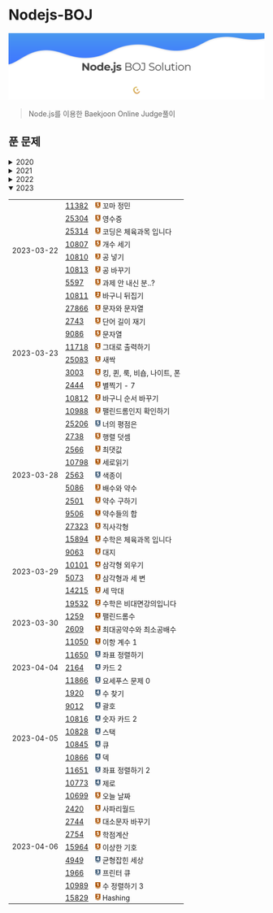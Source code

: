 # Nodejs-BOJ

![BOJSolution](./main.png)

> Node.js를 이용한 Baekjoon Online Judge풀이

## 푼 문제

<details>
  <summary>2020</summary>
  <table>
    <tr>
      <th>날짜</th>
      <th>문제번호</th>
      <th>제목</th>
    </tr>
    <tr>
      <td rowspan="3">2020-04-08</td>
      <td><a href="http://noj.am/1340">1340</a></td>
      <td><img src="./svg/6.svg" width="10"/> 연도 진행바</td>
    </tr>
    <tr>
      <td><a href="http://noj.am/2557">2557</a></td>
      <td><img src="./svg/1.svg" width="10"/> Hello World</td>
    </tr>
    <tr>
      <td><a href="http://noj.am/10718">10718</a></td>
      <td><img src="./svg/1.svg" width="10"/> We love kriii</td>
    </tr>
    <tr>
      <td rowspan="2">2020-04-09</td>
      <td><a href="http://noj.am/10171">10171</a></td>
      <td><img src="./svg/1.svg" width="10"/> 고양이</td>
    </tr>
    <tr>
      <td><a href="http://noj.am/10172">10172</a></td>
      <td><img src="./svg/1.svg" width="10"/> 개</td>
    </tr>
    <tr>
      <td>2020-04-10</td>
      <td><a href="http://noj.am/1000">1000</a></td>
      <td><img src="./svg/1.svg" width="10"/> A+B</td>
    </tr>
    <tr>
      <td rowspan="2">2020-04-11</td>
      <td><a href="http://noj.am/1373">1373</a></td>
      <td><img src="./svg/5.svg" width="10"/> 2진수 8진수</td>
    </tr>
    <tr>
      <td><a href="http://noj.am/3213">3213</a></td>
      <td><img src="./svg/7.svg" width="10"/> 피자</td>
    </tr>
    <tr>
      <td rowspan="8">2020-04-12</td>
      <td><a href="http://noj.am/1001">1001</a></td>
      <td><img src="./svg/1.svg" width="10"/> A-B</td>
    </tr>
    <tr>
      <td><a href="http://noj.am/10998">10998</a></td>
      <td><img src="./svg/1.svg" width="10"/> A×B</td>
    </tr>
    <tr>
      <td><a href="http://noj.am/1008">1008</a></td>
      <td><img src="./svg/1.svg" width="10"/> A/B</td>
    </tr>
    <tr>
      <td><a href="http://noj.am/10869">10869</a></td>
      <td><img src="./svg/1.svg" width="10"/> 사칙연산</td>
    </tr>
    <tr>
      <td><a href="http://noj.am/10430">10430</a></td>
      <td><img src="./svg/1.svg" width="10"/> 나머지</td>
    </tr>
    <tr>
      <td><a href="http://noj.am/2588">2588</a></td>
      <td><img src="./svg/3.svg" width="10"/> 곱셈</td>
    </tr>
    <tr>
      <td><a href="http://noj.am/3447">3447</a></td>
      <td><img src="./svg/5.svg" width="10"/> 버그왕</td>
    </tr>
    <tr>
      <td><a href="http://noj.am/9461">9461</a></td>
      <td><img src="./svg/8.svg" width="10"/> 파도반 수열</td>
    </tr>
    <tr>
      <td>2020-04-14</td>
      <td><a href="http://noj.am/14648">14648</a></td>
      <td><img src="./svg/4.svg" width="10"/> 쿼리 맛보기</td>
    </tr>
    <tr>
      <td>2020-04-18</td>
      <td><a href="http://noj.am/9933">9933</a></td>
      <td><img src="./svg/5.svg" width="10"/> 민균이의 비밀번호</td>
    </tr>
    <tr>
      <td rowspan="9">2020-04-23</td>
      <td><a href="http://noj.am/1330">1330</a></td>
      <td><img src="./svg/1.svg" width="10"/> 두 수 비교하기</td>
    </tr>
    <tr>
      <td><a href="http://noj.am/9498">9498</a></td>
      <td><img src="./svg/1.svg" width="10"/> 시험 성적</td>
    </tr>
    <tr>
      <td><a href="http://noj.am/2753">2753</a></td>
      <td><img src="./svg/1.svg" width="10"/> 윤년</td>
    </tr>
    <tr>
      <td><a href="http://noj.am/14681">14681</a></td>
      <td><img src="./svg/1.svg" width="10"/> 사분면 고르기</td>
    </tr>
    <tr>
      <td><a href="http://noj.am/2884">2884</a></td>
      <td><img src="./svg/3.svg" width="10"/> 알람 시계</td>
    </tr>
    <tr>
      <td><a href="http://noj.am/2739">2739</a></td>
      <td><img src="./svg/1.svg" width="10"/> 구구단</td>
    </tr>
    <tr>
      <td><a href="http://noj.am/10950">10950</a></td>
      <td><img src="./svg/1.svg" width="10"/> A+B - 3</td>
    </tr>
    <tr>
      <td><a href="http://noj.am/8393">8393</a></td>
      <td><img src="./svg/1.svg" width="10"/> 합</td>
    </tr>
    <tr>
      <td><a href="http://noj.am/15552">15552</a></td>
      <td><img src="./svg/2.svg" width="10"/> 빠른 A+B</td>
    </tr>
    <tr>
      <td rowspan="7">2020-04-24</td>
      <td><a href="http://noj.am/2741">2741</a></td>
      <td><img src="./svg/1.svg" width="10"/> N 찍기</td>
    </tr>
    <tr>
      <td><a href="http://noj.am/2742">2742</a></td>
      <td><img src="./svg/2.svg" width="10"/> 기찍 N</td>
    </tr>
    <tr>
      <td><a href="http://noj.am/11021">11021</a></td>
      <td><img src="./svg/1.svg" width="10"/> A+B - 7</td>
    </tr>
    <tr>
      <td><a href="http://noj.am/11022">11022</a></td>
      <td><img src="./svg/1.svg" width="10"/> A+B - 8</td>
    </tr>
    <tr>
      <td><a href="http://noj.am/2438">2438</a></td>
      <td><img src="./svg/1.svg" width="10"/> 별 찍기 - 1</td>
    </tr>
    <tr>
      <td><a href="http://noj.am/2439">2439</a></td>
      <td><img src="./svg/2.svg" width="10"/> 별 찍기 - 2</td>
    </tr>
    <tr>
      <td><a href="http://noj.am/10871">10871</a></td>
      <td><img src="./svg/1.svg" width="10"/> X보다 작은 수</td>
    </tr>
    <tr>
      <td rowspan="3">2020-05-08</td>
      <td><a href="http://noj.am/10952">10952</a></td>
      <td><img src="./svg/1.svg" width="10"/> A+B - 5</td>
    </tr>
    <tr>
      <td><a href="http://noj.am/10951">10951</a></td>
      <td><img src="./svg/1.svg" width="10"/> A+B - 4</td>
    </tr>
    <tr>
      <td><a href="http://noj.am/1110">1110</a></td>
      <td><img src="./svg/5.svg" width="10"/> 더하기 사이클</td>
    </tr>
    <tr>
      <td rowspan="6">2020-05-11</td>
      <td><a href="http://noj.am/10039">10039</a></td>
      <td><img src="./svg/2.svg" width="10"/> 평균 점수</td>
    </tr>
    <tr>
      <td><a href="http://noj.am/5543">5543</a></td>
      <td><img src="./svg/2.svg" width="10"/> 상근날드</td>
    </tr>
    <tr>
      <td><a href="http://noj.am/10817">10817</a></td>
      <td><img src="./svg/3.svg" width="10"/> 세 수</td>
    </tr>
    <tr>
      <td><a href="http://noj.am/2523">2523</a></td>
      <td><img src="./svg/3.svg" width="10"/> 별 찍기 - 13</td>
    </tr>
    <tr>
      <td><a href="http://noj.am/2446">2446</a></td>
      <td><img src="./svg/3.svg" width="10"/> 별 찍기 - 9</td>
    </tr>
    <tr>
      <td><a href="http://noj.am/10996">10996</a></td>
      <td><img src="./svg/4.svg" width="10"/> 별 찍기 - 21</td>
    </tr>
    <tr>
      <td rowspan="7">2020-05-13</td>
      <td><a href="http://noj.am/10818">10818</a></td>
      <td><img src="./svg/3.svg" width="10"/> 최소, 최대</td>
    </tr>
    <tr>
      <td><a href="http://noj.am/2562">2562</a></td>
      <td><img src="./svg/3.svg" width="10"/> 최댓값</td>
    </tr>
    <tr>
      <td><a href="http://noj.am/2577">2577</a></td>
      <td><img src="./svg/4.svg" width="10"/> 숫자의 개수</td>
    </tr>
    <tr>
      <td><a href="http://noj.am/3052">3052</a></td>
      <td><img src="./svg/4.svg" width="10"/> 나머지</td>
    </tr>
    <tr>
      <td><a href="http://noj.am/1546">1546</a></td>
      <td><img src="./svg/5.svg" width="10"/> 평균</td>
    </tr>
    <tr>
      <td><a href="http://noj.am/8958">8958</a></td>
      <td><img src="./svg/4.svg" width="10"/> OX퀴즈</td>
    </tr>
    <tr>
      <td><a href="http://noj.am/4344">4344</a></td>
      <td><img src="./svg/5.svg" width="10"/> 평균은 넘겠지</td>
    </tr>
    <tr>
      <td rowspan="4">2020-05-14</td>
      <td><a href="http://noj.am/11383">11383</a></td>
      <td><img src="./svg/5.svg" width="10"/> 뚊</td>
    </tr>
    <tr>
      <td><a href="http://noj.am/15596">15596</a></td>
      <td><img src="./svg/4.svg" width="10"/> 정수 N개의 합(Python)</td>
    </tr>
    <tr>
      <td><a href="http://noj.am/4673">4673</a></td>
      <td><img src="./svg/6.svg" width="10"/> 셀프 넘버</td>
    </tr>
    <tr>
      <td><a href="http://noj.am/1065">1065</a></td>
      <td><img src="./svg/7.svg" width="10"/> 한수</td>
    </tr>
    <tr>
      <td rowspan="8">2020-05-15</td>
      <td><a href="http://noj.am/11654">11654</a></td>
      <td><img src="./svg/1.svg" width="10"/> 아스키 코드</td>
    </tr>
    <tr>
      <td><a href="http://noj.am/11720">11720</a></td>
      <td><img src="./svg/2.svg" width="10"/> 숫자의 합</td>
    </tr>
    <tr>
      <td><a href="http://noj.am/10809">10809</a></td>
      <td><img src="./svg/4.svg" width="10"/> 알파벳 찾기</td>
    </tr>
    <tr>
      <td><a href="http://noj.am/2675">2675</a></td>
      <td><img src="./svg/4.svg" width="10"/> 문자열 반복</td>
    </tr>
    <tr>
      <td><a href="http://noj.am/1157">1157</a></td>
      <td><img src="./svg/5.svg" width="10"/> 단어 공부</td>
    </tr>
    <tr>
      <td><a href="http://noj.am/1152">1152</a></td>
      <td><img src="./svg/4.svg" width="10"/> 단어의 개수</td>
    </tr>
    <tr>
      <td><a href="http://noj.am/2908">2908</a></td>
      <td><img src="./svg/4.svg" width="10"/> 상수</td>
    </tr>
    <tr>
      <td><a href="http://noj.am/5622">5622</a></td>
      <td><img src="./svg/4.svg" width="10"/> 다이얼</td>
    </tr>
    <tr>
      <td rowspan="2">2020-05-16</td>
      <td><a href="http://noj.am/2941">2941</a></td>
      <td><img src="./svg/6.svg" width="10"/> 크로아티아 알파벳</td>
    </tr>
    <tr>
      <td><a href="http://noj.am/1316">1316</a></td>
      <td><img src="./svg/6.svg" width="10"/> 그룹 단어 체커</td>
    </tr>
    <tr>
      <td rowspan="2">2020-05-18</td>
      <td><a href="http://noj.am/1712">1712</a></td>
      <td><img src="./svg/4.svg" width="10"/> 손익분기점</td>
    </tr>
    <tr>
      <td><a href="http://noj.am/2839">2839</a></td>
      <td><img src="./svg/7.svg" width="10"/> 설탕 배달</td>
    </tr>
    <tr>
      <td>2020-06-16</td>
      <td><a href="http://noj.am/2292">2292</a></td>
      <td><img src="./svg/4.svg" width="10"/> 벌집</td>
    </tr>
    <tr>
      <td rowspan="2">2020-06-30</td>
      <td><a href="http://noj.am/1193">1193</a></td>
      <td><img src="./svg/6.svg" width="10"/> 분수찾기</td>
    </tr>
    <tr>
      <td><a href="http://noj.am/2869">2869</a></td>
      <td><img src="./svg/5.svg" width="10"/> 달팽이는 올라가고 싶다</td>
    </tr>
    <tr>
      <td rowspan="2">2020-07-03</td>
      <td><a href="http://noj.am/10250">10250</a></td>
      <td><img src="./svg/3.svg" width="10"/> ACM 호텔</td>
    </tr>
    <tr>
      <td><a href="http://noj.am/1212">1212</a></td>
      <td><img src="./svg/4.svg" width="10"/> 8진수 2진수</td>
    </tr>
    <tr>
      <td rowspan="2">2020-09-23</td>
      <td><a href="http://noj.am/2775">2775</a></td>
      <td><img src="./svg/5.svg" width="10"/> 부녀회장이 될테야</td>
    </tr>
    <tr>
      <td><a href="http://noj.am/1011">1011</a></td>
      <td><img src="./svg/11.svg" width="10"/> Fly me to the Alpha Centauri</td>
    </tr>
    <tr>
      <td rowspan="2">2020-09-24</td>
      <td><a href="http://noj.am/1978">1978</a></td>
      <td><img src="./svg/6.svg" width="10"/> 소수 찾기</td>
    </tr>
    <tr>
      <td><a href="http://noj.am/2581">2581</a></td>
      <td><img src="./svg/6.svg" width="10"/> 소수</td>
    </tr>
    <tr>
      <td>2020-09-25</td>
      <td><a href="http://noj.am/1929">1929</a></td>
      <td><img src="./svg/8.svg" width="10"/> 소수 구하기</td>
    </tr>
    <tr>
      <td>2020-09-28</td>
      <td><a href="http://noj.am/4948">4948</a></td>
      <td><img src="./svg/9.svg" width="10"/> 베르트랑 공준</td>
    </tr>
    <tr>
      <td rowspan="5">2020-12-13</td>
      <td><a href="http://noj.am/9020">9020</a></td>
      <td><img src="./svg/9.svg" width="10"/> 골드바흐의 추측</td>
    </tr>
    <tr>
      <td><a href="http://noj.am/1085">1085</a></td>
      <td><img src="./svg/3.svg" width="10"/> 직사각형에서 탈출</td>
    </tr>
    <tr>
      <td><a href="http://noj.am/3009">3009</a></td>
      <td><img src="./svg/3.svg" width="10"/> 네 번째 점</td>
    </tr>
    <tr>
      <td><a href="http://noj.am/4153">4153</a></td>
      <td><img src="./svg/3.svg" width="10"/> 직각삼각형</td>
    </tr>
    <tr>
      <td><a href="http://noj.am/3053">3053</a></td>
      <td><img src="./svg/3.svg" width="10"/> 택시 기하학</td>
    </tr>
    <tr>
      <td rowspan="3">2020-12-14</td>
      <td><a href="http://noj.am/1237">1237</a></td>
      <td><img src="./svg/0.svg" width="10"/> 정ㅋ벅ㅋ</td>
    </tr>
    <tr>
      <td><a href="http://noj.am/2555">2555</a></td>
      <td><img src="./svg/0.svg" width="10"/> 생일 출력하기</td>
    </tr>
    <tr>
      <td><a href="http://noj.am/2556">2556</a></td>
      <td><img src="./svg/0.svg" width="10"/> 별 찍기 - 14</td>
    </tr>
  </table>
</details>
<details>
  <summary>2021</summary>
  <table>
    <tr>
      <td rowspan="2">2021-01-08</td>
      <td><a href="http://noj.am/10757">10757</a></td>
      <td><img src="./svg/1.svg" width="10"/> 큰 수 A + B</td>
    </tr>
    <tr>
      <td><a href="http://noj.am/1002">1002</a></td>
      <td><img src="./svg/8.svg" width="10"/> 터렛</td>
    </tr>
    <tr>
      <td>2021-06-01</td>
      <td><a href="http://noj.am/11653">11653</a></td>
      <td><img src="./svg/5.svg" width="10"/> 소인수분해</td>
    </tr>
    <tr>
      <td rowspan="2">2021-08-22</td>
      <td><a href="http://noj.am/10872">10872</a></td>
      <td><img src="./svg/1.svg" width="10"/> 팩토리얼</td>
    </tr>
    <tr>
      <td><a href="http://noj.am/10870">10870</a></td>
      <td><img src="./svg/4.svg" width="10"/> 피보나치 수 5</td>
    </tr>
    <tr>
      <td rowspan="8">2021-08-23</td>
      <td><a href="http://noj.am/2447">2447</a></td>
      <td><img src="./svg/11.svg" width="10"/> 별 찍기 - 10</td>
    </tr>
    <tr>
      <td><a href="http://noj.am/11729">11729</a></td>
      <td><img src="./svg/10.svg" width="10"/> 하노이 탑 이동 순서</td>
    </tr>
    <tr>
      <td><a href="http://noj.am/2798">2798</a></td>
      <td><img src="./svg/4.svg" width="10"/> 블랙잭</td>
    </tr>
    <tr>
      <td><a href="http://noj.am/2231">2231</a></td>
      <td><img src="./svg/4.svg" width="10"/> 분해합</td>
    </tr>
    <tr>
      <td><a href="http://noj.am/2475">2475</a></td>
      <td><img src="./svg/1.svg" width="10"/> 검증수</td>
    </tr>
    <tr>
      <td><a href="http://noj.am/7568">7568</a></td>
      <td><img src="./svg/6.svg" width="10"/> 덩치</td>
    </tr>
    <tr>
      <td><a href="http://noj.am/1018">1018</a></td>
      <td><img src="./svg/6.svg" width="11"/> 체스판 다시 칠하기</td>
    </tr>
    <tr>
      <td><a href="http://noj.am/12091">12091</a></td>
      <td><img src="./svg/0.svg" width="10"/> 이브이 진화 시키기</td>
    </tr>
    <tr>
      <td rowspan="4">2021-08-24</td>
      <td><a href="http://noj.am/1436">1436</a></td>
      <td><img src="./svg/6.svg" width="10"/> 영화감독 숌</td>
    </tr>
    <tr>
      <td><a href="http://noj.am/10943">10943</a></td>
      <td><img src="./svg/0.svg" width="10"/> 랜덤 게임~</td>
    </tr>
    <tr>
      <td><a href="http://noj.am/2750">2750</a></td>
      <td><img src="./svg/4.svg" width="10"/> 수 정렬하기</td>
    </tr>
    <tr>
      <td><a href="http://noj.am/2751">2751</a></td>
      <td><img src="./svg/6.svg" width="10"/> 수 정렬하기 2</td>
    </tr>
    <tr>
      <td rowspan="3">2021-08-25</td>
      <td><a href="http://noj.am/15802">15802</a></td>
      <td><img src="./svg/0.svg" width="10"/> 타노스</td>
    </tr>
    <tr>
      <td><a href="http://noj.am/1181">1181</a></td>
      <td><img src="./svg/6.svg" width="10"/> 단어 정렬</td>
    </tr>
    <tr>
      <td><a href="http://noj.am/10814">10814</a></td>
      <td><img src="./svg/6.svg" width="10"/> 나이순 정렬</td>
    </tr>
  </table>
</details>
<details>
  <summary>2022</summary>
  <table>
    <tr>
      <td rowspan="4">2022-03-08</td>
      <td><a href="http://noj.am/10926">10926</a></td>
      <td><img src="./svg/1.svg" width="10"/> ??!</td>
    </tr>
    <tr>
      <td><a href="http://noj.am/18108">18108</a></td>
      <td><img src="./svg/1.svg" width="10"/> 1998년생인 내가 태국에서는 2541년생?!</td>
    </tr>
    <tr>
      <td><a href="http://noj.am/2525">2525</a></td>
      <td><img src="./svg/3.svg" width="10"/> 오븐 시계</td>
    </tr>
    <tr>
      <td><a href="http://noj.am/2480">2480</a></td>
      <td><img src="./svg/2.svg" width="10"/> 주사위 세개</td>
    </tr>
  </table>
</details>
<details open>
  <summary>2023</summary>
  <table>
    <tr>
      <td rowspan="8">2023-03-22</td>
      <td><a href="http://noj.am/11382">11382</a></td>
      <td><img src="./svg/1.svg" width="10"/> 꼬마 정민</td>
    </tr>
    <tr>
      <td><a href="http://noj.am/25304">25304</a></td>
      <td><img src="./svg/1.svg" width="10"/> 영수증</td>
    </tr>
    <tr>
      <td><a href="http://noj.am/25314">25314</a></td>
      <td><img src="./svg/1.svg" width="10"/> 코딩은 체육과목 입니다</td>
    </tr>
    <tr>
      <td><a href="http://noj.am/10807">10807</a></td>
      <td><img src="./svg/1.svg" width="10"/> 개수 세기</td>
    </tr>
    <tr>
      <td><a href="http://noj.am/10810">10810</a></td>
      <td><img src="./svg/3.svg" width="10"/> 공 넣기</td>
    </tr>
    <tr>
      <td><a href="http://noj.am/10813">10813</a></td>
      <td><img src="./svg/4.svg" width="10"/> 공 바꾸기</td>
    </tr>
    <tr>
      <td><a href="http://noj.am/5597">5597</a></td>
      <td><img src="./svg/1.svg" width="10"/> 과제 안 내신 분..?</td>
    </tr>
    <tr>
      <td><a href="http://noj.am/10811">10811</a></td>
      <td><img src="./svg/4.svg" width="10"/> 바구니 뒤집기</td>
    </tr>
    <tr>
      <td rowspan="8">2023-03-23</td>
      <td><a href="http://noj.am/27866">27866</a></td>
      <td><img src="./svg/1.svg" width="10"/> 문자와 문자열</td>
    </tr>
    <tr>
      <td><a href="http://noj.am/2743">2743</a></td>
      <td><img src="./svg/1.svg" width="10"/> 단어 길이 재기</td>
    </tr>
    <tr>
      <td><a href="http://noj.am/9086">9086</a></td>
      <td><img src="./svg/1.svg" width="10"/> 문자열</td>
    </tr>
    <tr>
      <td><a href="http://noj.am/11718">11718</a></td>
      <td><img src="./svg/1.svg" width="10"/> 그대로 출력하기</td>
    </tr>
    <tr>
      <td><a href="http://noj.am/25083">25083</a></td>
      <td><img src="./svg/1.svg" width="10"/> 새싹</td>
    </tr>
    <tr>
      <td><a href="http://noj.am/3003">3003</a></td>
      <td><img src="./svg/1.svg" width="10"/> 킹, 퀸, 룩, 비숍, 나이트, 폰</td>
    </tr>
    <tr>
      <td><a href="http://noj.am/2444">2444</a></td>
      <td><img src="./svg/3.svg" width="10"/> 별찍기 - 7</td>
    </tr>
    <tr>
      <td><a href="http://noj.am/10812">10812</a></td>
      <td><img src="./svg/4.svg" width="10"/> 바구니 순서 바꾸기</td>
    </tr>
    <tr>
      <td rowspan="11">2023-03-28</td>
      <td><a href="http://noj.am/10988">10988</a></td>
      <td><img src="./svg/4.svg" width="10"/> 팰린드롬인지 확인하기</td>
    </tr>
    <tr>
      <td><a href="http://noj.am/25206">25206</a></td>
      <td><img src="./svg/6.svg" width="10"/> 너의 평점은</td>
    </tr>
    <tr>
      <td><a href="http://noj.am/2738">2738</a></td>
      <td><img src="./svg/1.svg" width="10"/> 행렬 덧셈</td>
    </tr>
    <tr>
      <td><a href="http://noj.am/2566">2566</a></td>
      <td><img src="./svg/3.svg" width="10"/> 최댓값</td>
    </tr>
    <tr>
      <td><a href="http://noj.am/10798">10798</a></td>
      <td><img src="./svg/5.svg" width="10"/> 세로읽기</td>
    </tr>
    <tr>
      <td><a href="http://noj.am/2563">2563</a></td>
      <td><img src="./svg/6.svg" width="10"/> 색종이</td>
    </tr>
    <tr>
      <td><a href="http://noj.am/5086">5086</a></td>
      <td><img src="./svg/3.svg" width="10"/> 배수와 약수</td>
    </tr>
    <tr>
      <td><a href="http://noj.am/2501">2501</a></td>
      <td><img src="./svg/3.svg" width="10"/> 약수 구하기</td>
    </tr>
    <tr>
      <td><a href="http://noj.am/9506">9506</a></td>
      <td><img src="./svg/5.svg" width="10"/> 약수들의 합</td>
    </tr>
    <tr>
      <td><a href="http://noj.am/27323">27323</a></td>
      <td><img src="./svg/1.svg" width="10"/> 직사각형</td>
    </tr>
    <tr>
      <td><a href="http://noj.am/15894">15894</a></td>
      <td><img src="./svg/3.svg" width="10"/> 수학은 체육과목 입니다</td>
    </tr>
    <tr>
      <td rowspan="4">2023-03-29</td>
      <td><a href="http://noj.am/9063">9063</a></td>
      <td><img src="./svg/3.svg" width="10"/> 대지</td>
    </tr>
    <tr>
      <td><a href="http://noj.am/10101">10101</a></td>
      <td><img src="./svg/2.svg" width="10"/> 삼각형 외우기</td>
    </tr>
    <tr>
      <td><a href="http://noj.am/5073">5073</a></td>
      <td><img src="./svg/3.svg" width="10"/> 삼각형과 세 변</td>
    </tr>
    <tr>
      <td><a href="http://noj.am/14215">14215</a></td>
      <td><img src="./svg/3.svg" width="10"/> 세 막대</td>
    </tr>
    <tr>
      <td rowspan="4">2023-03-30</td>
      <td><a href="http://noj.am/19532">19532</a></td>
      <td><img src="./svg/4.svg" width="10"/> 수학은 비대면강의입니다</td>
    </tr>
    <tr>
      <td><a href="http://noj.am/1259">1259</a></td>
      <td><img src="./svg/5.svg" width="10"/> 팰린드롬수</td>
    </tr>
    <tr>
      <td><a href="http://noj.am/2609">2609</a></td>
      <td><img src="./svg/5.svg" width="10"/> 최대공약수와 최소공배수</td>
    </tr>
    <tr>
      <td><a href="http://noj.am/11050">11050</a></td>
      <td><img src="./svg/5.svg" width="10"/> 이항 계수 1</td>
    </tr>
    <tr>
      <td rowspan="3">2023-04-04</td>
      <td><a href="http://noj.am/11650">11650</a></td>
      <td><img src="./svg/6.svg" width="10"/> 좌표 정렬하기</td>
    </tr>
    <tr>
      <td><a href="http://noj.am/2164">2164</a></td>
      <td><img src="./svg/7.svg" width="10"/> 카드 2</td>
    </tr>
    <tr>
      <td><a href="http://noj.am/11866">11866</a></td>
      <td><img src="./svg/6.svg" width="10"/> 요세푸스 문제 0</td>
    </tr>
    <tr>
      <td rowspan="8">2023-04-05</td>
      <td><a href="http://noj.am/1920">1920</a></td>
      <td><img src="./svg/7.svg" width="10"/> 수 찾기</td>
    </tr>
    <tr>
      <td><a href="http://noj.am/9012">9012</a></td>
      <td><img src="./svg/7.svg" width="10"/> 괄호</td>
    </tr>
    <tr>
      <td><a href="http://noj.am/10816">10816</a></td>
      <td><img src="./svg/7.svg" width="10"/> 숫자 카드 2</td>
    </tr>
    <tr>
      <td><a href="http://noj.am/10828">10828</a></td>
      <td><img src="./svg/7.svg" width="10"/> 스택</td>
    </tr>
    <tr>
      <td><a href="http://noj.am/10845">10845</a></td>
      <td><img src="./svg/7.svg" width="10"/> 큐</td>
    </tr>
    <tr>
      <td><a href="http://noj.am/10866">10866</a></td>
      <td><img src="./svg/7.svg" width="10"/> 덱</td>
    </tr>
    <tr>
      <td><a href="http://noj.am/11651">11651</a></td>
      <td><img src="./svg/6.svg" width="10"/> 좌표 정렬하기 2</td>
    </tr>
    <tr>
      <td><a href="http://noj.am/10773">10773</a></td>
      <td><img src="./svg/7.svg" width="10"/> 제로</td>
    </tr>
    <tr>
      <td rowspan="9">2023-04-06</td>
      <td><a href="http://noj.am/10699">10699</a></td>
      <td><img src="./svg/1.svg" width="10"/> 오늘 날짜</td>
    </tr>
    <tr>
      <td><a href="http://noj.am/2420">2420</a></td>
      <td><img src="./svg/1.svg" width="10"/> 사파리월드</td>
    </tr>
    <tr>
      <td><a href="http://noj.am/2744">2744</a></td>
      <td><img src="./svg/1.svg" width="10"/> 대소문자 바꾸기</td>
    </tr>
    <tr>
      <td><a href="http://noj.am/2754">2754</a></td>
      <td><img src="./svg/1.svg" width="10"/> 학점계산</td>
    </tr>
    <tr>
      <td><a href="http://noj.am/15964">15964</a></td>
      <td><img src="./svg/1.svg" width="10"/> 이상한 기호</td>
    </tr>
    <tr>
      <td><a href="http://noj.am/4949">4949</a></td>
      <td><img src="./svg/7.svg" width="10"/> 균형잡힌 세상</td>
    </tr>
    <tr>
      <td><a href="http://noj.am/1966">1966</a></td>
      <td><img src="./svg/8.svg" width="10"/> 프린터 큐</td>
    </tr>
    <tr>
      <td><a href="http://noj.am/10989">10989</a></td>
      <td><img src="./svg/5.svg" width="10"/> 수 정렬하기 3</td>
    </tr>
    <tr>
      <td><a href="http://noj.am/15829">15829</a></td>
      <td><img src="./svg/4.svg" width="10"/> Hashing</td>
    </tr>
  </table>
</details>

